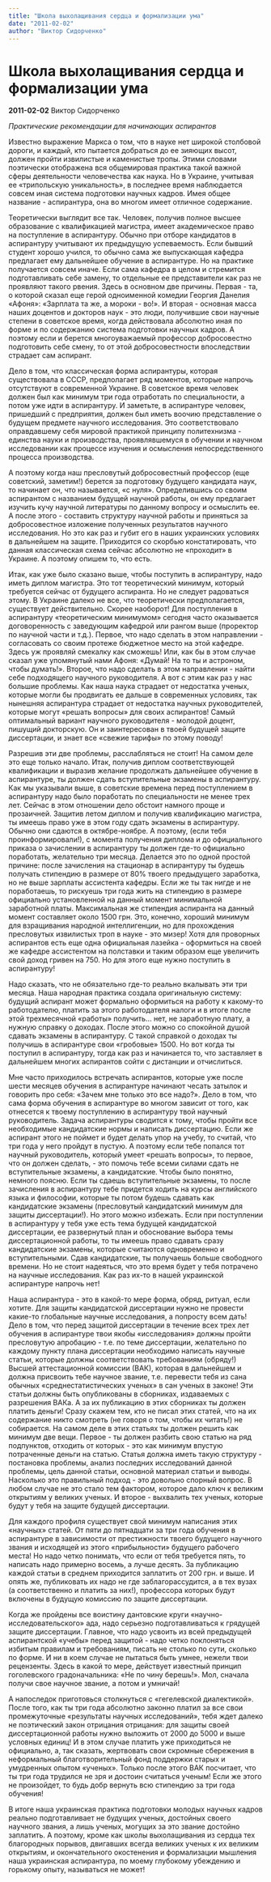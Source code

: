 ```yaml
---
title: "Школа выхолащивания сердца и формализации ума"
date: "2011-02-02"
author: "Виктор Сидорченко"
---
```


# Школа выхолащивания сердца и формализации ума

**2011-02-02** Виктор Сидорченко

*Практические рекомендации для начинающих аспирантов*

Известно выражение Маркса о том, что в науке нет широкой столбовой дороги, и каждый, кто пытается добраться до ее зияющих высот, должен пройти извилистые и каменистые тропы. Этими словами поэтически отображена вся общемировая практика такой важной сферы деятельности человечества как наука. Но в Украине, учитывая ее «трипольскую уникальность», в последнее время наблюдается совсем иная система подготовки научных кадров. Имея общее название - аспирантура, она во многом имеет отличное содержание.

Теоретически выглядит все так. Человек, получив полное высшее образование с квалификацией магистра, имеет академическое право на поступление в аспирантуру. Обычно при отборе кандидатов в аспирантуру учитывают их предыдущую успеваемость. Если бывший студент хорошо учился, то обычно сама же выпускающая кафедра предлагает ему дальнейшее обучение в аспирантуре. Но на практике получается совсем иначе. Если сама кафедра в целом и стремится подготавливать себе замену, то отдельные ее представители как раз не проявляют такого рвения. Здесь в основном две причины. Первая - та, о которой сказал еще герой одноименной комедии Георгия Данелия «Афоня»: «Зарплата та же, а мороки - во!». И вторая - основная масса наших доцентов и докторов наук - это люди, получившие свои научные степени в советское время, когда действовала абсолютно иная по форме и по содержанию система подготовки научных кадров. А поэтому если и берется многоуважаемый профессор добросовестно подготовить себе смену, то от этой добросовестности впоследствии страдает сам аспирант.

Дело в том, что классическая форма аспирантуры, которая существовала в СССР, предполагает ряд моментов, которые напрочь отсутствуют в современной Украине. В советское время человек должен был как минимум три года отработать по специальности, а потом уже идти в аспирантуру. И заметьте, в аспирантуре человек, пришедший с предприятия, должен был иметь воочию представление о будущем предмете научного исследования. Это соответствовало оправдавшему себя мировой практикой принципу политехнизма - единства науки и производства, проявлявшемуся в обучении и научном исследовании как процессе изучения и осмысления непосредственного процесса производства.

А поэтому когда наш пресловутый добросовестный профессор (еще советский, заметим!) берется за подготовку будущего кандидата наук, то начинает он, что называется, «с нуля». Определившись со своим аспирантом с названием будущей научной работы, он ему предлагает изучить кучу научной литературы по данному вопросу и осмыслить ее. А после этого - составить структуру научной работы и приняться за добросовестное изложение полученных результатов научного исследования. Но это как раз и губит его в наших украинских условиях в дальнейшем на защите. Приходится со скорбью констатировать, что данная классическая схема сейчас абсолютно не «проходит» в Украине. А поэтому опишем то, что есть.

Итак, как уже было сказано выше, чтобы поступить в аспирантуру, надо иметь диплом магистра. Это тот теоретический минимум, который требуется сейчас от будущего аспиранта. Но не следует радоваться этому. В Украине далеко не все, что теоретически предполагается, существует действительно. Скорее наоборот! Для поступления в аспирантуру «теоретическим минимумом» сегодня часто оказывается договоренность с заведующим кафедрой или рангом выше (проректор по научной части и т.д.). Первое, что надо сделать в этом направлении - согласовать со своим протеже бюджетное место на этой кафедре. Здесь уж проявляй смекалку как сможешь! Или, как бы в этом случае сказал уже упомянутый нами Афоня: «Думай! На то ты и астроном, чтобы думать!». Второе, что надо сделать в этом направлении - найти себе подходящего научного руководителя. А вот с этим как раз у нас большие проблемы. Как наша наука страдает от недостатка ученых, которые могли бы продвигать ее дальше в современных условиях, так нынешняя аспирантура страдает от недостатка научных руководителей, которые могут «решать вопросы» для своих аспирантов! Самый оптимальный вариант научного руководителя - молодой доцент, пишущий докторскую. Он и заинтересован в твоей будущей защите диссертации, и знает все «свежие тарифы» по этому поводу!

Разрешив эти две проблемы, расслабляться не стоит! На самом деле это еще только начало. Итак, получив диплом соответствующей квалификации и выразив желание продолжать дальнейшее обучение в аспирантуре, ты должен сдать вступительные экзамены в аспирантуру. Как мы указывали выше, в советские времена перед поступлением в аспирантуру надо было поработать по специальности не менее трех лет. Сейчас в этом отношении дело обстоит намного проще и прозаичней. Защитив летом диплом и получив квалификацию магистра, ты имеешь право уже в этом году сдать экзамены в аспирантуру. Обычно они сдаются в октябре-ноябре. А поэтому, (если тебя проинформировали!), с момента получения диплома и до официального приказа о зачислении в аспирантуру ты должен где-то официально поработать, желательно три месяца. Делается это по одной простой причине: после зачисления на стационар в аспирантуру ты будешь получать стипендию в размере от 80% твоего предыдущего заработка, но не выше зарплаты ассистента кафедры. Если же ты так нигде и не поработаешь, то рискуешь три года жить на стипендию в размере официально установленной на данный момент минимальной заработной платы. Максимальная же стипендия аспиранта на данный момент составляет около 1500 грн. Это, конечно, хороший минимум для взращивания народной интеллигенции, но для прохождения пресловутых извилистых троп в науке - это мизер! Хотя для проворных аспирантов есть еще одна официальная лазейка - оформиться на своей же кафедре ассистентом на полставки и таким образом еще увеличить свой доход гривен на 750. Но для этого еще нужно поступить в аспирантуру!

Надо сказать, что не обязательно где-то реально вкалывать эти три месяца. Наша народная практика создала оригинальную систему: будущий аспирант может формально оформиться на работу к какому-то работодателю, платить за этого работодателя налоги и в итоге после этой трехмесячной «работы» получить... нет, не заработную плату, а нужную справку о доходах. После этого можно со спокойной душой сдавать экзамены в аспирантуру. С такой справкой о доходах ты получишь в аспирантуре свои «гробовые» 1500. Но вот когда ты поступил в аспирантуру, тогда как раз и начинается то, что заставляет в дальнейшем многих аспирантов сойти с дистанции и отчислиться.

Мне часто приходилось встречать аспирантов, которые уже после шести месяцев обучения в аспирантуре начинают чесать затылок и говорить про себя: «Зачем мне только это все надо?». Дело в том, что сама форма обучения в аспирантуре во многом зависит от того, как отнесется к твоему поступлению в аспирантуру твой научный руководитель. Задача аспирантуры сводится к тому, чтобы пройти все необходимые кандидатские нормы и написать диссертацию. Если же аспирант этого не поймет и будет делать упор на учебу, то считай, что три года у него пройдут в пустую. А поэтому если тебе попался тот научный руководитель, который умеет «решать вопросы», то первое, что он должен сделать, - это помочь тебе всеми силами сдать не вступительные экзамены, а кандидатские. Чтобы было понятно, немного поясню. Если ты сдаешь вступительные экзамены, то после зачисления в аспирантуру тебе придется ходить на курсы английского языка и философии, которые ты потом будешь сдавать как кандидатские экзамены (пресловутый кандидатский минимум для защиты диссертации!). Но этого можно избежать. Если при поступлении в аспирантуру у тебя уже есть тема будущей кандидатской диссертации, ее развернутый план и обоснование выбора темы диссертационной работы, то ты имеешь право сдавать сразу кандидатские экзамены, которые считаются одновременно и вступительными. Сдав кандидатские, ты получаешь больше свободного времени. Но не стоит надеяться, что это время будет у тебя потрачено на научные исследования. Как раз их-то в нашей украинской аспирантуре напрочь нет!

Наша аспирантура - это в какой-то мере форма, обряд, ритуал, если хотите. Для защиты кандидатской диссертации нужно не провести какие-то глобальные научные исследования, а попросту всем дать! Дело в том, что перед защитой диссертации в течение всех трех лет обучения в аспирантуре твои якобы «исследования» должны пройти пресловутую апробацию - т.е. по теме диссертации, желательно по каждому пункту плана диссертации необходимо написать научные статьи, которые должны соответствовать требованиям (обряду!) Высшей аттестационной комиссии (ВАК), которая в дальнейшем и должна присвоить тебе научное звание, т.е. перевести тебя из сана обычных «среднестатистических ученых» в сан ученых в законе! Эти статьи должны быть опубликованы в сборниках, издаваемых с разрешения ВАКа. А за их публикацию в этих сборниках ты должен платить деньги! Сразу скажем тем, кто не писал этих статей, что на их содержание никто смотреть (не говоря о том, чтобы их читать!) не собирается. На самом деле в этих статьях ты должен решить как минимум две вещи. Первое - ты должен разбить свою статью на ряд подпунктов, отходить от которых - это как минимум впустую потраченные деньги на статью. Статья должна иметь такую структуру - постановка проблемы, анализ последних исследований данной проблемы, цель данной статьи, основной материал статьи и выводы. Насколько это правильный подход - это довольно спорный вопрос. В любом случае не это стало тем фактором, которое дало ключ к великим открытиям у великих ученых. И второе - выхвалить тех ученых, которые будут у тебя на защите будущей диссертации.

Для каждого профиля существует свой минимум написания этих «научных» статей. От пяти до пятнадцати за три года обучения в аспирантуре в зависимости от престижности твоего будущего научного звания и исходящей из этого «прибыльности» будущего рабочего места! Но надо четко понимать, что если от тебя требуется пять, то написать надо примерно восемь, а лучше десять. За публикацию каждой статьи в среднем приходится заплатить от 200 грн. и выше. И опять же, публиковать их надо не где заблагорассудится, а в тех вузах (а соответственно и платить за них!), профессора которых будут включены в будущую комиссию по защите диссертации.

Когда же пройдены все воистину дантовские круги «научно-исследовательского» ада, надо серьезно подготавливаться к грядущей защите диссертации. Главное, что надо усвоить из всей предыдущей аспирантской «учебы» перед защитой - надо четко поклоняться избитым правилам и требованиям, писать не столько по сути, сколько по форме. И ни в коем случае не пытаться быть умнее, нежели твои рецензенты. Здесь в какой то мере, действует известный принцип гоголевского градоначальника: «Не по чину берешь!». Мол, сначала получи свое научное звание, а потом и умничай!

А напоследок приготовься столкнуться с «гегелевской диалектикой». После того, как ты три года абсолютно законно платил за все свои промежуточные «результаты научных исследований», тебя ждет далеко не поэтический закон отрицания отрицания: для защиты своей диссертационной работы нужно выложить от 2000 до 5000 и выше условных единиц! И в этом случае платить уже приходиться не официально, а, так сказать, жертвовать свои скромные сбережения в неформальный благотворительный фонд поддержки старых и умудренных опытом «ученых». Только после этого ВАК посчитает, что ты три года трудился не зря и достоин считаться ученым! Если же этого не произойдет, то будь добр вернуть всю стипендию за три года обучения!

В итоге наша украинская практика подготовки молодых научных кадров реально подготавливает не будущих ученых, достойных своего научного звания, а лишь ученых, могущих за это звание достойно заплатить. А поэтому, кроме как школы выхолащивания из сердца тех благородных порывов, двигавших всегда великих ученых к их великим открытиям, и окончательного окостенения и формализации мышления наша украинская аспирантура, по моему глубокому убеждению и горькому опыту, называться не может!